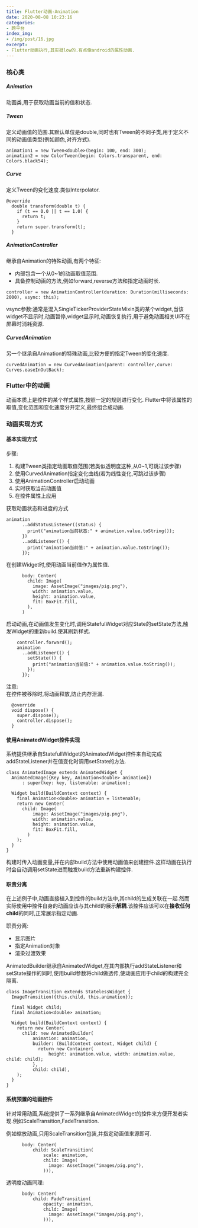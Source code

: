 ```yaml
---
title: Flutter动画-Animation
date: 2020-08-08 10:23:16
categories:
- 跨平台
index_img:
- /img/post/16.jpg
excerpt:
- Flutter动画执行,其实挺low的.有点像android的属性动画.
---
```


### 核心类

##### Animation  
动画类,用于获取动画当前的值和状态.

##### Tween 
定义动画值的范围.其默认单位是double,同时也有Tween的不同子类,用于定义不同的动画值类型(例如颜色,对齐方式).  
 
```
animation1 = new Tween<double>(begin: 100, end: 300);
animation2 = new ColorTween(begin: Colors.transparent, end: Colors.black54);
```


##### Curve 
定义Tween的变化速度.类似Interpolator.
```
@override
  double transform(double t) {
    if (t == 0.0 || t == 1.0) {
      return t;
    }
    return super.transform(t);
  }
```


##### AnimationController  
继承自Animation的特殊动画,有两个特征:
- 内部包含一个从0~1的动画取值范围.
- 具备控制动画的方法,例如forward,reverse方法和指定动画时长.  
 
```
controller = new AnimationController(duration: Duration(milliseconds: 2000), vsync: this);
```
vsync参数:通常是混入SingleTickerProviderStateMixin类的某个widget,当该widget不显示时,动画暂停,widget显示时,动画恢复执行,用于避免动画相关UI不在屏幕时消耗资源.


##### CurvedAnimation
另一个继承自Animation的特殊动画,比较方便的指定Tween的变化速度.  

```
curvedAnimation = new CurvedAnimation(parent: controller,curve: Curves.easeInOutBack);
```

### Flutter中的动画
动画本质上是控件的某个样式属性,按照一定的规则进行变化. 
Flutter中将该属性的取值,变化范围和变化速度分开定义,最终组合成动画.

### 动画实现方式
#### 基本实现方式
步骤:
1. 构建Tween类指定动画取值范围(若类似透明度这种,从0~1,可跳过该步骤)
1. 使用CurvedAnimation指定变化曲线(若为线性变化,可跳过该步骤)
1. 使用AnimationController启动动画
1. 实时获取当前动画值
1. 在控件属性上应用

获取动画状态和进度的方式  
```
animation
      ..addStatusListener((status) {
        print("animation当前状态:" + animation.value.toString());
      })
      ..addListener(() {
        print("animation当前值:" + animation.value.toString());
      });
```

在创建Widget时,使用动画当前值作为属性值.

```
      body: Center(
        child: Image(
          image: AssetImage("images/pig.png"),
          width: animation.value,
          height: animation.value,
          fit: BoxFit.fill,
        ),
      )
```
启动动画,在动画值发生变化时,调用StatefulWidget对应State的setState方法,触发Widget的重新build.使其刷新样式.

```
    controller.forward();
    animation
      ..addListener(() {
        setState(() {
          print("animation当前值:" + animation.value.toString());
        });
      });
```
注意:  
在控件被移除时,将动画释放,防止内存泄漏.

```
  @override
  void dispose() {
    super.dispose();
    controller.dispose();
  }
```

#### 使用AnimatedWidget控件实现
系统提供继承自StatefullWidget的AnimatedWidget控件来自动完成addStateListener并在值变化时调用setState的方法.
```
class AnimatedImage extends AnimatedWidget {
  AnimatedImage({Key key, Animation<double> animation})
      : super(key: key, listenable: animation);

  Widget build(BuildContext context) {
    final Animation<double> animation = listenable;
    return new Center(
      child: Image(
          image: AssetImage("images/pig.png"),
          width: animation.value,
          height: animation.value,
          fit: BoxFit.fill,
        )
    );
  }
}
```
构建时传入动画变量,并在内部build方法中使用动画值来创建控件.这样动画在执行时会自动调用setState进而触发build方法重新构建控件.

#### 职责分离
在上述例子中,动画直接植入到控件的build方法中,其child的生成关联在一起.然而实际使用中控件自身的动画应该与其child的展示**解耦**.该控件应该可以在**接收任何child**的同时,正常展示指定动画. 

职责分离:
- 显示图片
- 指定Animation对象
- 渲染过渡效果

AnimatedBuilder继承自AnimatedWidget,在其内部执行addStateListener和setState操作的同时,使用build参数将child做透传,使动画应用于child的构建完全隔离.

```
class ImageTransition extends StatelessWidget {
  ImageTransition({this.child, this.animation});

  final Widget child;
  final Animation<double> animation;

  Widget build(BuildContext context) {
    return new Center(
      child: new AnimatedBuilder(
          animation: animation,
          builder: (BuildContext context, Widget child) {
            return new Container(
                height: animation.value, width: animation.value, child: child);
          },
          child: child),
    );
  }
}
```

#### 系统预置的动画控件
针对常用动画,系统提供了一系列继承自AnimatedWidget的控件来方便开发者实现.例如ScaleTransition,FadeTransition.

例如缩放动画,只用ScaleTransition包装,并指定动画值来源即可.
```
      body: Center(
          child: ScaleTransition(
              scale: animation,
              child: Image(
                image: AssetImage("images/pig.png"),
              ))),
```
透明度动画同理:  

```
      body: Center(
          child: FadeTransition(
              opacity: animation,
              child: Image(
                image: AssetImage("images/pig.png"),
              ))),
```


